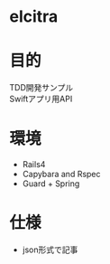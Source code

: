 elcitra
=======

# 目的
TDD開発サンプル  
Swiftアプリ用API

# 環境
* Rails4
* Capybara and Rspec
* Guard + Spring

# 仕様
* json形式で記事